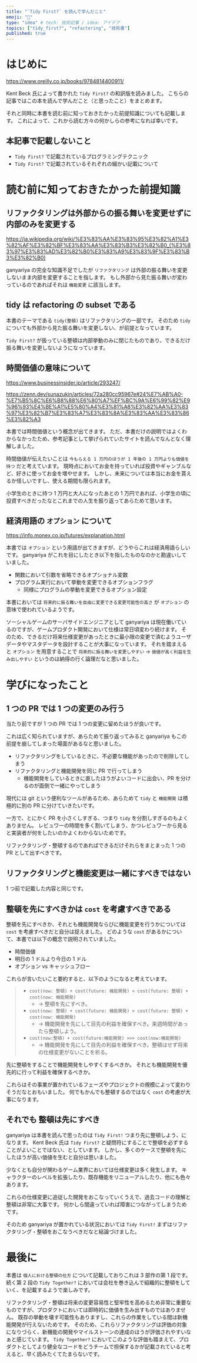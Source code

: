 ```yaml
---
title: "`Tidy First?` を読んで学んだこと"
emoji: "📝"
type: "idea" # tech: 技術記事 / idea: アイデア
topics: ["tidy_first?", "refactoring", "技術書"]
published: true
---
```


# はじめに

https://www.oreilly.co.jp/books/9784814400911/

Kent Beck 氏によって書かれた `Tidy First?` の和訳版を読みました。
こちらの記事ではこの本を読んで学んだこと（と思ったこと）をまとめます。

それと同時に本書を読む前に知っておきたかった前提知識についても記載します。
これによって、これから読む方々の何かしらの参考になれば幸いです。

## 本記事で記載しないこと

- `Tidy First?` で記載されているプログラミングテクニック
- `Tidy First?` で記載されているそれぞれの細かい記載について

# 読む前に知っておきたかった前提知識

## リファクタリングは外部からの振る舞いを変更せずに内部のみを変更する

https://ja.wikipedia.org/wiki/%E3%83%AA%E3%83%95%E3%82%A1%E3%82%AF%E3%82%BF%E3%83%AA%E3%83%B3%E3%82%B0_(%E3%83%97%E3%83%AD%E3%82%B0%E3%83%A9%E3%83%9F%E3%83%B3%E3%82%B0)

ganyariya の完全な知識不足でしたが `リファクタリング` は外部の振る舞いを変更しないまま内部を変更することを指します。
もし外部から見た振る舞いが変わっているのであればそれは `機能変更` に該当します。

## tidy は refactoring の subset である

本書のテーマである `tidy(整頓)` はリファクタリングの一部です。
そのため `tidy` についても外部から見た振る舞いを変更しない、が前提となっています。

`Tidy First?` が扱っている整頓は内部挙動のみに閉じたものであり、できるだけ振る舞いを変更しないようになっています。

## 時間価値の意味について

https://www.businessinsider.jp/article/293247/

https://zenn.dev/sunazukin/articles/72a280cc95967e#24%E7%AB%A0-%E7%B5%8C%E6%B8%88%E6%80%A7%EF%BC%9A%E6%99%82%E9%96%93%E4%BE%A1%E5%80%A4%E3%81%A8%E3%82%AA%E3%83%97%E3%82%B7%E3%83%A7%E3%83%8A%E3%83%AA%E3%83%86%E3%82%A3

本書では時間価値という概念が出てきます。
ただ、本書だけの説明ではよくわからなかったため、参考記事として挙げられていたサイトを読んでなんとなく理解しました。

時間価値が伝えたいことは `今もらえる 1 万円のほうが 1 年後の 1 万円よりも価値を持つ` だと考えています。
現時点においてお金を持っていれば投資やギャンブルなど、好きに使ってお金を増やせます。
しかし、未来については本当にお金を貰えるか怪しいですし、使える期間も限られます。

小学生のときに持つ 1 万円と大人になったあとの 1 万円であれば、小学生の頃に投資すべきだったなとこれまでの人生を振り返ってあらためて思います。

## 経済用語の `オプション` について

https://info.monex.co.jp/futures/explanation.html

本書では `オプション` という用語が出てきますが、どうやらこれは経済用語らしいです。
ganyariya がこれを目にしたとき以下を指したものなのかと勘違いしていました。

- 関数において引数を省略できるオプショナル変数
- プログラム実行において挙動を変更できるオプションフラグ
  - 同様にプログラムの挙動を変更できるオプション設定

本書においては `将来的に振る舞いを自由に変更できる変更可能性の高さ` が `オプション` の意味で使われているようです。

ソーシャルゲームのサーバサイドエンジニアとして ganyariya は現在働いているのですが、ゲームプロダクト開発において仕様は常日頃変わり続けます。
そのため、できるだけ将来仕様変更があったときに最小限の変更で済むようユーザデータやマスタデータを設計することが大事になっています。
それを踏まえると `オプション` を用意することで `将来的に振る舞いを変更しやすい` → `価値が高く利益を生み出しやすい` というのは納得の行く論理だなと思いました。

# 学びになったこと

## 1 つの PR では 1 つの変更のみ行う

当たり前ですが 1 つの PR では 1 つの変更に留めたほうが良いです。

これは広く知られていますが、あらためて振り返ってみると ganyariya もこの前提を崩してしまった場面があるなと思いました。

- リファクタリングをしているときに、不必要な機能があったので削除してしまう
- リファクタリングと機能開発を同じ PR で行ってしまう
  - 機能開発をしているときに直したほうがよいコードに出会い、PR を分けるのが面倒で一緒にやってしまう

現代には git という便利なツールがあるため、あらためて `tidy` と `機能開発` は積極的に別の PR に分けていきたいです。

一方で、とにかく PR を小さくしすぎる、つまり `tidy` を分割しすぎるのもよくありません。
レビュワーの時間を多く割いてしまう、かつレビュワーから見ると実装者が何をしたいのかよくわからないためです。

リファクタリング・整頓するのであればできるだけそれらをまとまった 1 つの PR として出すべきです。

## リファクタリングと機能変更は一緒にすべきではない

1 つ前で記載した内容と同じです。

## 整頓を先にすべきかは `cost` を考慮すべきである

整頓を先にすべきか、それとも機能開発ならびに機能変更を行うかについては `cost` を考慮すべきだと自分は捉えました。
どのような `cost` があるかについて、本書では以下の概念で説明されていました。

- 時間価値
- 明日の 1 ドルより今日の 1 ドル
- オプション vs キャッシュフロー

これらが言いたいこと要約すると、以下のようになると考えています。

> - `cost(now: 整頓) + cost(future: 機能開発) < cost(future: 整頓) + cost(now: 機能開発)`
>   - → 整頓を先にすべき。
> - `cost(now: 整頓) + cost(future: 機能開発) > cost(future: 整頓) + cost(now: 機能開発)`
>   - → 機能開発を先にして目先の利益を確保すべき。来週時間があったら整頓しよう。
> - `cost(now:整頓) + cost(future:機能開発) >>> cost(now:機能開発)`
>   - → 機能開発を先にして目先の利益を確保すべき。整頓はせず将来の仕様変更がないことを祈る。

先に整頓をすることで機能開発をしやすくするべきか。
それとも機能開発を優先的に行って利益を確保するべきか。

これらはその事業が置かれているフェーズやプロジェクトの規模によって変わりそうだなとおもいました。
何でもかんでも整頓するのではなく `cost` の考慮が大事になります。

## それでも **整頓は先にすべき**

ganyariya は本書を読んで思ったのは `Tidy First!` つまり先に整頓しよう、になります。
Kent Beck 氏は `Tidy First?` と疑問符にすることで整頓を必ずすることがよいことではない、としています。
しかし、多くのケースで整頓を先にしたほうが高い価値を生むと自分は思いました。

少なくとも自分が関わるゲーム業界においては仕様変更は多く発生します。
キャラクターのレベルを拡張したり、既存機能をリニューアルしたり、他にも色々あります。

これらの仕様変更に追従した開発をおこなっていくうえで、過去コードの理解と整頓は非常に大事です。
何かしら間違っていれば障害につながってしまうためです。

そのため ganyariya が置かれている状況においては `Tidy First!` まずはリファクタリング・整頓をおこなうべきだなと結論づけました。

# 最後に

本書は `個人における整頓の仕方` について記載しておりこれは 3 部作の第 1 段です。
続く第 2 段の `Tidy Together?` においては会社を巻き込んで組織的に整頓をしていく、を記載するようで楽しみです。

リファクタリング・整頓は将来の変更容易性と堅牢性を高めるため非常に重要なものですが、プロダクトにおいては即時的に価値を生み出すものではありません。
既存の挙動を壊す可能性もありますし、これらの作業をしている間は新機能開発が行えないためです。
そのため、これらリファクタリングは評価の対象になりづらく、新機能の開発やマイルストーンの達成のほうが評価されやすいなぁと感じています。
`Tidy Together?` においてこのような評価も踏まえて、プロダクトとしてより健全なコードをどうチームで担保するかが記載されていると考えると、早く読みたくてたまらないです。
